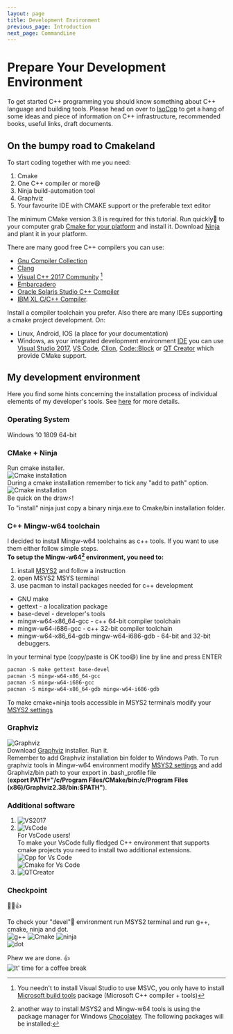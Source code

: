```yaml
---
layout: page
title: Development Environment
previous_page: Introduction
next_page: CommandLine
---
```


# Prepare Your Development Environment

To get started C++ programming you should know something about C++ language and building tools. Please head on over to [IsoCpp]({{site.baseurl}}/Docs/AdditionalReadingResources#iso-cpp) to get a hang of some ideas and piece of information on C++ infrastructure, recommended books, useful links, draft documents.

## On the bumpy road to Cmakeland

To start coding together with me you need:

1. Cmake
2. One C++ compiler or more:smile:
3. Ninja build-automation tool
4. Graphviz
5. Your favourite IDE with CMAKE support or the preferable text editor

The minimum CMake version 3.8 is required for this tutorial. Run quickly:runner: to your computer grab [Cmake for your platform](https://cmake.org/download/) and install it. Download [Ninja](https://ninja-build.org/) and plant it in your platform.  

There are many good free C++ compilers you can use:

- [Gnu Compiler Collection](http://gcc.gnu.org/)
- [Clang](http://clang.llvm.org/get_started.html)
- [Visual C++ 2017 Community](https://visualstudio.microsoft.com/vs/features/cplusplus/) [^1]
- [Embarcadero](https://www.embarcadero.com/free-tools/ccompiler)
- [Oracle Solaris Studio C++ Compiler](https://www.oracle.com/technetwork/server-storage/developerstudio/overview/index.html)
- [IBM XL C/C++ Compiler](https://www.ibm.com/us-en/marketplace/xl-cpp-linux-compiler-power).

[^1]: You needn't to install Visual Studio to use MSVC, you only have to install [Microsoft build tools](https://www.visualstudio.com/downloads/#build-tools-for-visual-studio-2017) package (Microsoft C++ compiler + tools)

Install a compiler toolchain you prefer.
Also there are many IDEs supporting a cmake project development. On:

- Linux, Android, IOS (a place for your documentation)
- Windows, as your integrated development environment [IDE](https://en.wikipedia.org/wiki/Integrated_development_environment) you can use [Visual Studio 2017](https://docs.microsoft.com/en-us/visualstudio/install/install-visual-studio?view=vs-2017), [VS Code](https://code.visualstudio.com/), [Clion](https://www.jetbrains.com/clion/), [Code::Block](http://www.codeblocks.org/) or [QT Creator](https://www.qt.io/qt-features-libraries-apis-tools-and-ide/) which provide CMake support.  

## My development environment

Here you find some hints concerning the installation process of individual elements of my developer's tools. See [here]({{site.baseurl}}/Docs/AdditionalReadingResources) for more details.

### Operating System

Windows 10 1809 64-bit  

### CMake + Ninja

Run cmake installer.  
![Cmake installation](../assets/cmakeinstall.png)  
During a cmake installation remember to tick any "add to path" option.  
![Cmake installation](../assets/cmakestuff.png)  
Be quick on the draw:zap:!  
To "install" ninja just copy a binary ninja.exe to Cmake/bin installation folder.  

### C++ Mingw-w64 toolchain

I decided to install Mingw-w64 toolchains as c++ tools. If you want to use them either follow simple steps.  
**To setup the Mingw-w64[^2] environment, you need to:**

1. install [MSYS2](http://www.msys2.org/) and follow a instruction
2. open MSYS2 MSYS terminal
3. use pacman to install packages needed for c++ development

[^2]:another way to install MSYS2 and Mingw-w64 tools is using the package manager for Windows [Chocolatey](https://chocolatey.org/search?q=mingw-w64).
The following packages will be installed:

- GNU make  
- gettext - a localization package  
- base-devel - developer's tools  
- mingw-w64-x86_64-gcc - c++ 64-bit compiler toolchain  
- mingw-w64-i686-gcc -   c++ 32-bit compiler toolchain  
- mingw-w64-x86_64-gdb mingw-w64-i686-gdb - 64-bit and 32-bit debuggers.  

In your terminal type (copy/paste is OK too:smile:) line by line and press ENTER

```txt
pacman -S make gettext base-devel
pacman -S mingw-w64-x86_64-gcc
pacman -S mingw-w64-i686-gcc
pacman -S mingw-w64-x86_64-gdb mingw-w64-i686-gdb
```

To make cmake+ninja tools accessible in MSYS2 terminals modify your [MSYS2 settings]({{site.baseurl}}/Docs/CommandLine#msys2)  

### Graphviz

![Graphviz](../assets/graphviz.png)  
Download [Graphviz](https://graphviz.gitlab.io/download/) installer. Run it.  
Remember to add Graphviz installation bin folder to Windows Path. To run graphviz tools in Mingw-w64 environment modify [MSYS2 settings]({{site.baseurl}}/Docs/CommandLine#msys2) and add Graphviz/bin path to your export in .bash_profile file  
(**export PATH="/c/Program Files/CMake/bin:/c/Program Files (x86)/Graphviz2.38/bin:$PATH"**).  

### Additional software

1. ![VS2017](../assets/Vs2017.png)  
2. ![VsCode](../assets/VsCode.png)  
    For VsCode users!  
    To make your VsCode fully fledged C++ environment that supports cmake projects you need to install two additional extensions.  
    ![Cpp for Vs Code](../assets/cppextvscode.png)  
    ![Cmake for Vs Code](../assets/cmakeextvscode.png)  
3. ![QTCreator](../assets/QTCreator.png)  

### Checkpoint

:muscle::wink::+1:  

To check your "devel":facepunch: environment run MSYS2 terminal and run g++, cmake, ninja and dot.  
![g++](../assets/g++.png)
![Cmake](../assets/cmake.png)
![ninja](../assets/ninja.png)  
![dot](../assets/dot.png)  

Phew we are done. :+1:  
![It' time for a coffee break](http://events.hooverlibrary.org/images/events/hoover/coffeepitch.jpg "It' time for a coffee break")